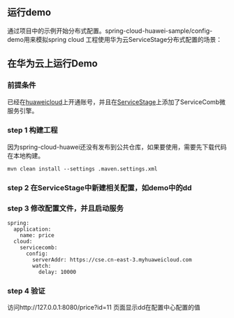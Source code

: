 ## 运行demo
通过项目中的示例开始分布式配置。spring-cloud-huawei-sample/config-demo用来模拟spring cloud 
工程使用华为云ServiceStage分布式配置的场景：


## 在华为云上运行Demo

### 前提条件

已经在[huaweicloud](https://www.huaweicloud.com)上开通账号，并且在[ServiceStage](https://www.huaweicloud.com/product/servicestage.html)上添加了ServiceComb微服务引擎。

### step 1 构建工程

因为spring-cloud-huawei还没有发布到公共仓库，如果要使用，需要先下载代码在本地构建。
    
    mvn clean install --settings .maven.settings.xml
    
### step 2 在ServiceStage中新建相关配置，如demo中的dd

### step 3 修改配置文件，并且启动服务

    spring:
      application:
        name: price
      cloud:
        servicecomb:
          config:
            serverAddr: https://cse.cn-east-3.myhuaweicloud.com 
            watch:
              delay: 10000

### step 4 验证
访问http://127.0.0.1:8080/price?id=11
页面显示dd在配置中心配置的值